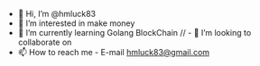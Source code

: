 - 👋 Hi, I’m @hmluck83
- 👀 I’m interested in make money
- 🌱 I’m currently learning Golang BlockChain
// - 💞️ I’m looking to collaborate on 
- 📫 How to reach me - E-mail hmluck83@gmail.com

<!---
hmluck83/hmluck83 is a ✨ special ✨ repository because its `README.md` (this file) appears on your GitHub profile.
You can click the Preview link to take a look at your changes.
--->
